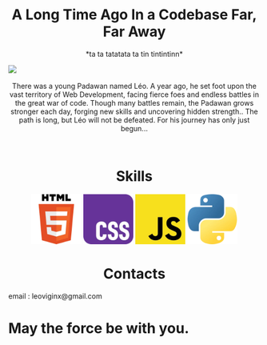 <h1 align="center">A Long Time Ago In a Codebase Far, Far Away</h1>
<p align="center">*ta ta tatatata ta tin tintintinn*</p>

<img src="img/gif2.gif" width="1000">
<p align="center">There was a young Padawan named Léo. A year ago, he set foot upon the vast territory of Web Development, facing fierce foes and endless battles in the great war of code. Though many battles remain, the Padawan grows stronger each day, forging new skills and uncovering hidden strength.. The path is long, but Léo will not be defeated. For his journey has only just begun...</p> 

<br>

<h1 align="center">Skills</h1>
<div align="center">
  <img src="img/html.png" width="100"> <img src="img/css.png" width="100"> <img src="img/js.png" width="100"> <img src="img/py.png" width="100">
</div>

<h1 align="center">Contacts</h1>
email : leoviginx@gmail.com

<br>

# May the force be with you.

